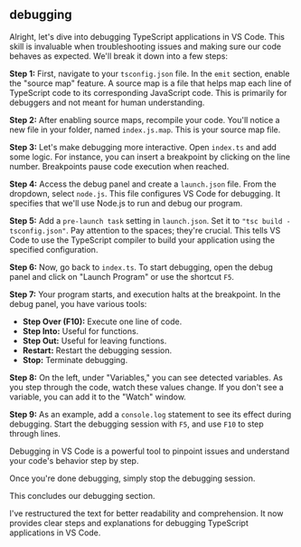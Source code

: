 
## debugging

Alright, let's dive into debugging TypeScript applications in VS Code. This skill is invaluable when troubleshooting issues and making sure our code behaves as expected. We'll break it down into a few steps:

**Step 1:** First, navigate to your `tsconfig.json` file. In the `emit` section, enable the "source map" feature. A source map is a file that helps map each line of TypeScript code to its corresponding JavaScript code. This is primarily for debuggers and not meant for human understanding.

**Step 2:** After enabling source maps, recompile your code. You'll notice a new file in your folder, named `index.js.map`. This is your source map file.

**Step 3:** Let's make debugging more interactive. Open `index.ts` and add some logic. For instance, you can insert a breakpoint by clicking on the line number. Breakpoints pause code execution when reached.

**Step 4:** Access the debug panel and create a `launch.json` file. From the dropdown, select `node.js`. This file configures VS Code for debugging. It specifies that we'll use Node.js to run and debug our program.

**Step 5:** Add a `pre-launch task` setting in `launch.json`. Set it to `"tsc build - tsconfig.json"`. Pay attention to the spaces; they're crucial. This tells VS Code to use the TypeScript compiler to build your application using the specified configuration.

**Step 6:** Now, go back to `index.ts`. To start debugging, open the debug panel and click on "Launch Program" or use the shortcut `F5`.

**Step 7:** Your program starts, and execution halts at the breakpoint. In the debug panel, you have various tools:

- **Step Over (F10):** Execute one line of code.
- **Step Into:** Useful for functions.
- **Step Out:** Useful for leaving functions.
- **Restart:** Restart the debugging session.
- **Stop:** Terminate debugging.

**Step 8:** On the left, under "Variables," you can see detected variables. As you step through the code, watch these values change. If you don't see a variable, you can add it to the "Watch" window.

**Step 9:** As an example, add a `console.log` statement to see its effect during debugging. Start the debugging session with `F5`, and use `F10` to step through lines.

Debugging in VS Code is a powerful tool to pinpoint issues and understand your code's behavior step by step.

Once you're done debugging, simply stop the debugging session.

This concludes our debugging section.

I've restructured the text for better readability and comprehension. It now provides clear steps and explanations for debugging TypeScript applications in VS Code.
